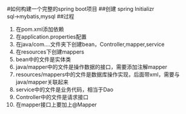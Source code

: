 #如何构建一个完整的spring boot项目
##创建
spring Initializr  
sql->mybatis,mysql
##过程
1. 在pom.xml添加依赖
2. 在application.properties配置
3. 在java/com....文件夹下创建bean，Controller,mapper,service
4. 在resources下创建mappers
5. bean中的文件是实体类
6. java/mapper中的文件是操作数据的接口，需要添加注解mapper
7. resources/mappers中的文件是数据库操作实现，后面带xml，需要与java/mapper关联起来
8. service中的文件是业务代码，相当于Dao
9. Controller中的文件是请求接口
10. 在mapper接口上要加上@Mapper